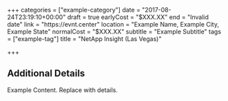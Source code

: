 +++
categories = ["example-category"]
date = "2017-08-24T23:19:10+00:00"
draft = true
earlyCost = "$XXX.XX"
end = "Invalid date"
link = "https://evnt.center"
location = "Example Name, Example City, Example State"
normalCost = "$XXX.XX"
subtitle = "Example Subtitle"
tags = ["example-tag"]
title = "NetApp Insight (Las Vegas)"

+++

<!--more-->

## Additional Details

Example Content. Replace with details.

